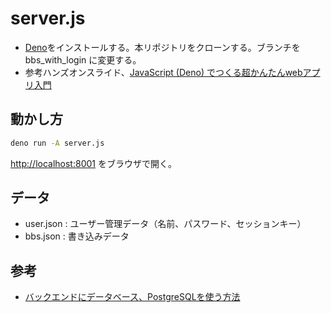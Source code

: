 # server.js

- [Deno](https:/deno.land)をインストールする。本リポジトリをクローンする。ブランチを bbs_with_login に変更する。
- 参考ハンズオンスライド、[JavaScript (Deno) でつくる超かんたんwebアプリ入門](https://taisukef.github.io/server.js/JavaScript(Deno)%E3%81%A7web%E3%82%A2%E3%83%97%E3%83%AA%E5%85%A5%E9%96%80.pdf)

## 動かし方

```bash
deno run -A server.js
```

[http://localhost:8001](http://localhost:8001) をブラウザで開く。

## データ

- user.json : ユーザー管理データ（名前、パスワード、セッションキー）
- bbs.json : 書き込みデータ

## 参考

- [バックエンドにデータベース、PostgreSQLを使う方法](https://github.com/code4fukui/DB_PostgreSQL)

